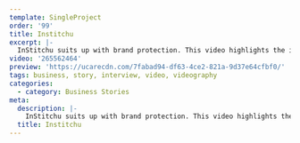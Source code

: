 ```yaml
---
template: SingleProject
order: '99'
title: Institchu
excerpt: |-
  InStitchu suits up with brand protection. This video highlights the importance in protecting the name InStitchu which was an early consideration for Founders, Robin McGowan and James Wakefield. In the video Robin McGowan discusses the value of the InStitchu brand and the importance of protecting it with a trade mark.
video: '265562464'
preview: 'https://ucarecdn.com/7fabad94-df63-4ce2-821a-9d37e64cfbf0/'
tags: business, story, interview, video, videography
categories:
  - category: Business Stories
meta:
  description: |-
    InStitchu suits up with brand protection. This video highlights the importance in protecting the name InStitchu which was an early consideration for Founders, Robin McGowan and James Wakefield. In the video Robin McGowan discusses the value of the InStitchu brand and the importance of protecting it with a trade mark.
  title: Institchu
---
```

